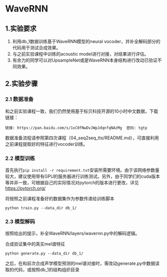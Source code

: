 # WaveRNN
## 1.实验要求
1. 利用db_1数据训练基于WaveRNN模型的neural vocoder，并补全解码部分的代码用于测试合成效果。
2. 与之前实验课程中训练的acoustic model进行对接，对结果进行评估。
3. 有余力的同学可以对UpsampleNet或是WaveRNN本身结构进行改动已验证不同效果。

## 2.实验步骤
### 2.1 数据准备
和之前实验课程一致，我们仍然使用基于标贝科技开源的10小时中文数据，下载链接：

```
链接: https://pan.baidu.com/s/1xC0fNwDvJWpJdqnfqNAzMg  密码: tgtp
```

数据准备流程请参照第四次课程（04_seq2seq_tts/README.md），可直接利用之前课程提取好的特征进行vocoder训练。

### 2.2 模型训练
首先执行```pip install -r requirement.txt```安装所需要环境。由于该网络参数量较大，建议使用带有GPU的服务器进行训练测试。另外，由于同学们的cuda版本等并非一致，可根据自己的实际情况对pytorch的版本进行更改，详见 https://pytorch.org/

将按照之前课程准备好的数据集作为参数传递给训练脚本
```
python train.py --data_dir db_1/
```

### 2.3 模型解码
按照给出的提示，补全WaveRNN/layers/wavernn.py中的解码逻辑。

合成验证集中的真实mel谱特征
```
python generate.py --data_dir db_1/
```

之后，在和前次合成声学模型预测的mel谱对接时，需改动generate.py中数据读取的代码，或按照db_1的结构组织目录
